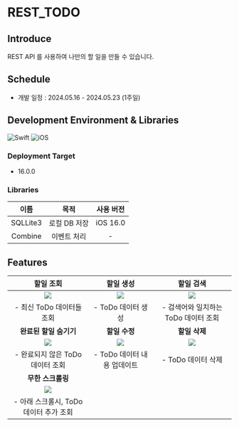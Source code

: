 # REST_TODO

## Introduce

REST API 를 사용하여 나만의 할 일을 만들 수 있습니다.

## Schedule

- 개발 일정 : 2024.05.16 - 2024.05.23 (1주일)

## Development Environment & Libraries

![Swift](https://img.shields.io/badge/Swift-5.10-blue.svg) ![iOS](https://img.shields.io/badge/Platform-iOS-red.svg)

### Deployment Target

- 16.0.0

### Libraries

|   이름   |     목적     | 사용 버전 |
| :------: | :----------: | :-------: |
| SQLLite3 | 로컬 DB 저장 | iOS 16.0  |
| Combine  | 이벤트 처리  |     -     |

## Features

|                                                  할일 조회                                                   |                                                  할일 생성                                                   |                                                  할일 검색                                                   |
| :----------------------------------------------------------------------------------------------------------: | :----------------------------------------------------------------------------------------------------------: | :----------------------------------------------------------------------------------------------------------: |
| <img src="https://velog.velcdn.com/images/jakkujakku98/post/99719843-fbb6-40bb-a283-35241f16772c/image.gif"> | <img src="https://velog.velcdn.com/images/jakkujakku98/post/01e08646-fb7f-458e-99fb-dd863fcb1fac/image.gif"> | <img src="https://velog.velcdn.com/images/jakkujakku98/post/69df556b-c75e-4373-8d0e-61337152ada8/image.gif"> |
|                                        - 최신 ToDo 데이터들 조회<br/>                                        |                                           - ToDo 데이터 생성<br/>                                            |                                  - 검색어와 일치하는 ToDo 데이터 조회<br/>                                   |
|                                            **완료된 할일 숨기기**                                            |                                                **할일 수정**                                                 |                                                **할일 삭제**                                                 |
| <img src="https://velog.velcdn.com/images/jakkujakku98/post/3b6d7623-153e-4753-97ef-2f05bdccf1e9/image.gif"> | <img src="https://velog.velcdn.com/images/jakkujakku98/post/7d993b09-fca9-4932-a507-3411f723d6ed/image.gif"> | <img src="https://velog.velcdn.com/images/jakkujakku98/post/ba1d8861-0665-41b0-a2a4-3e505a56a01c/image.gif"> |
|                                    - 완료되지 않은 ToDo 데이터 조회<br/>                                     |                                       - ToDo 데이터 내용 업데이트<br/>                                       |                                           - ToDo 데이터 삭제<br/>                                            |
|                                              **무한 스크롤링**                                               |                                                                                                              |                                                                                                              |
| <img src="https://velog.velcdn.com/images/jakkujakku98/post/6d670d85-d23c-4d05-b820-d5fd1de420ea/image.gif"> |                                                                                                              |                                                                                                              |
|                                 - 아래 스크롤시, ToDo 데이터 추가 조회<br/>                                  |                                                                                                              |                                                                                                              |
